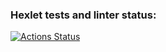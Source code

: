 ### Hexlet tests and linter status:
[![Actions Status](https://github.com/tashimotor-hexlet/backend-project-44/actions/workflows/hexlet-check.yml/badge.svg)](https://github.com/tashimotor-hexlet/backend-project-44/actions)